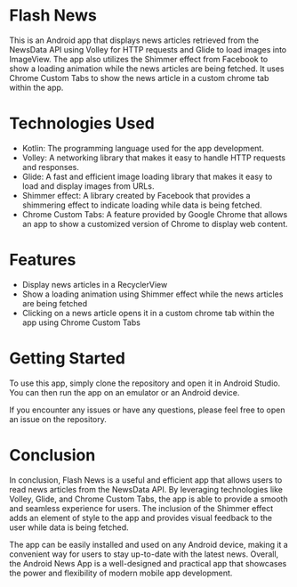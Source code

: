 # Flash News
This is an Android app that displays news articles retrieved from the NewsData API using Volley for HTTP requests and Glide to load images into ImageView. The app also utilizes the Shimmer effect from Facebook to show a loading animation while the news articles are being fetched. It uses Chrome Custom Tabs to show the news article in a custom chrome tab within the app.

# Technologies Used
* Kotlin: The programming language used for the app development.  
* Volley: A networking library that makes it easy to handle HTTP requests and responses.  
* Glide: A fast and efficient image loading library that makes it easy to load and display images from URLs.  
* Shimmer effect: A library created by Facebook that provides a shimmering effect to indicate loading while data is being fetched.   
* Chrome Custom Tabs: A feature provided by Google Chrome that allows an app to show a customized version of Chrome to display web content.  
# Features
* Display news articles in a RecyclerView  
* Show a loading animation using Shimmer effect while the news articles are being fetched  
* Clicking on a news article opens it in a custom chrome tab within the app using Chrome Custom Tabs  

# Getting Started
To use this app, simply clone the repository and open it in Android Studio. You can then run the app on an emulator or an Android device.  

If you encounter any issues or have any questions, please feel free to open an issue on the repository.

# Conclusion
In conclusion, Flash News is a useful and efficient app that allows users to read news articles from the NewsData API. By leveraging technologies like Volley, Glide, and Chrome Custom Tabs, the app is able to provide a smooth and seamless experience for users. The inclusion of the Shimmer effect adds an element of style to the app and provides visual feedback to the user while data is being fetched.  

The app can be easily installed and used on any Android device, making it a convenient way for users to stay up-to-date with the latest news. Overall, the Android News App is a well-designed and practical app that showcases the power and flexibility of modern mobile app development.
